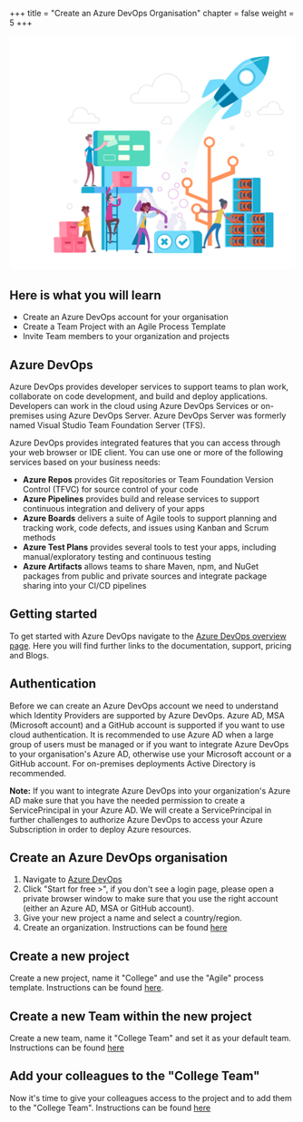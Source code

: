 +++
title = "Create an Azure DevOps Organisation"
chapter = false
weight = 5
+++

![DevOps](../img/azuredevops.png?width=400px)

## Here is what you will learn
- Create an Azure DevOps account for your organisation
- Create a Team Project with an Agile Process Template
- Invite Team members to your organization and projects

## Azure DevOps
Azure DevOps provides developer services to support teams to plan work, collaborate on code development, and build and deploy applications. 
Developers can work in the cloud using Azure DevOps Services or on-premises using Azure DevOps Server. Azure DevOps Server was formerly named Visual Studio Team Foundation Server (TFS).

Azure DevOps provides integrated features that you can access through your web browser or IDE client. You can use one or more of the following services based on your business needs:
- __Azure Repos__ provides Git repositories or Team Foundation Version Control (TFVC) for source control of your code
- __Azure Pipelines__ provides build and release services to support continuous integration and delivery of your apps
- __Azure Boards__ delivers a suite of Agile tools to support planning and tracking work, code defects, and issues using Kanban and Scrum methods
- __Azure Test Plans__ provides several tools to test your apps, including manual/exploratory testing and continuous testing
- __Azure Artifacts__ allows teams to share Maven, npm, and NuGet packages from public and private sources and integrate package sharing into your CI/CD pipelines

## Getting started

To get started with Azure DevOps navigate to the [Azure DevOps overview page](https://azure.microsoft.com/services/devops/). Here you will find further links to the documentation, support, pricing and Blogs. 

## Authentication
Before we can create an Azure DevOps account we need to understand which Identity Providers are supported by Azure DevOps. 
Azure AD, MSA (Microsoft account) and a GitHub account is supported if you want to use cloud authentication. It is recommended to use Azure AD when a large group of users must be managed or if you want to integrate Azure DevOps to your organisation's Azure AD, otherwise use your Microsoft account or a GitHub account.
For on-premises deployments Active Directory is recommended.

__Note:__ If you want to integrate Azure DevOps into your organization's Azure AD make sure that you have the needed permission to create a ServicePrincipal in your Azure AD. We will create a ServicePrincipal in further challenges to authorize Azure DevOps to access your Azure Subscription in order to deploy Azure resources.

## Create an Azure DevOps organisation
1. Navigate to [Azure DevOps](https://azure.microsoft.com/services/devops/)
2. Click "Start for free >", if you don't see a login page, please open a private browser window to make sure that you use the right account (either an Azure AD, MSA or GitHub account). 
3. Give your new project a name and select a country/region.
4. Create an organization. Instructions can be found [here](https://docs.microsoft.com/en-us/azure/devops/organizations/accounts/create-organization?toc=%2Fazure%2Fdevops%2Fget-started%2Ftoc.json&bc=%2Fazure%2Fdevops%2Fget-started%2Fbreadcrumb%2Ftoc.json&view=azure-devops)

## Create a new project
Create a new project, name it "College" and use the "Agile" process template.
Instructions can be found [here](https://docs.microsoft.com/en-us/azure/devops/organizations/projects/create-project?view=azure-devops).

## Create a new Team within the new project
Create a new team, name it "College Team" and set it as your default team. Instructions can be found [here](https://docs.microsoft.com/en-us/azure/devops/organizations/settings/add-teams?view=azure-devops)

## Add your colleagues to the "College Team"
Now it's time to give your colleagues access to the project and to add them to the "College Team".
Instructions can be found [here](https://docs.microsoft.com/en-us/azure/devops/organizations/security/add-users-team-project?view=azure-devops)